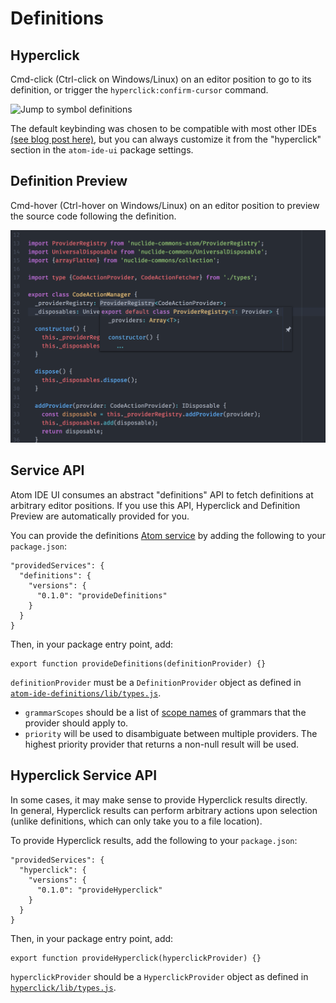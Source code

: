 # Definitions

## Hyperclick

Cmd-click (Ctrl-click on Windows/Linux) on an editor position to go to its
definition, or trigger the `hyperclick:confirm-cursor` command.

![Jump to symbol definitions](./images/hyperclick.gif)

The default keybinding was chosen to be compatible with most other IDEs
[(see blog post here)](https://nuclide.io/blog/2017/02/27/Command-Click-You-Have-One-Job/),
but you can always customize it from the "hyperclick" section in the `atom-ide-ui`
package settings.

## Definition Preview

Cmd-hover (Ctrl-hover on Windows/Linux) on an editor position to preview the
source code following the definition.

![Preview a symbol definition](./images/definition-preview.png)

## Service API

Atom IDE UI consumes an abstract "definitions" API to fetch definitions at
arbitrary editor positions. If you use this API, Hyperclick and Definition Preview are automatically
provided for you.

You can provide the definitions [Atom service](http://flight-manual.atom.io/behind-atom/sections/interacting-with-other-packages-via-services/) by adding the following to your `package.json`:

```
"providedServices": {
  "definitions": {
    "versions": {
      "0.1.0": "provideDefinitions"
    }
  }
}
```

Then, in your package entry point, add:

```
export function provideDefinitions(definitionProvider) {}
```

`definitionProvider` must be a `DefinitionProvider` object
as defined in
[`atom-ide-definitions/lib/types.js`](../modules/atom-ide-ui/pkg/atom-ide-definitions/lib/types.js).

- `grammarScopes` should be a list of [scope names](
https://github.com/execjosh/atom-file-types#scope-names) of grammars
that the provider should apply to.
- `priority` will be used to disambiguate between multiple providers. The highest priority provider that returns a non-null result will be used.

## Hyperclick Service API

In some cases, it may make sense to provide Hyperclick results directly.  
In general, Hyperclick results can perform arbitrary actions upon selection (unlike definitions, which can only take you to a file location).

To provide Hyperclick results, add the following to your `package.json`:

```
"providedServices": {
  "hyperclick": {
    "versions": {
      "0.1.0": "provideHyperclick"
    }
  }
}
```

Then, in your package entry point, add:

```
export function provideHyperclick(hyperclickProvider) {}
```

`hyperclickProvider` should be a `HyperclickProvider` object as defined in
[`hyperclick/lib/types.js`](../modules/atom-ide-ui/pkg/hyperclick/lib/types.js).
